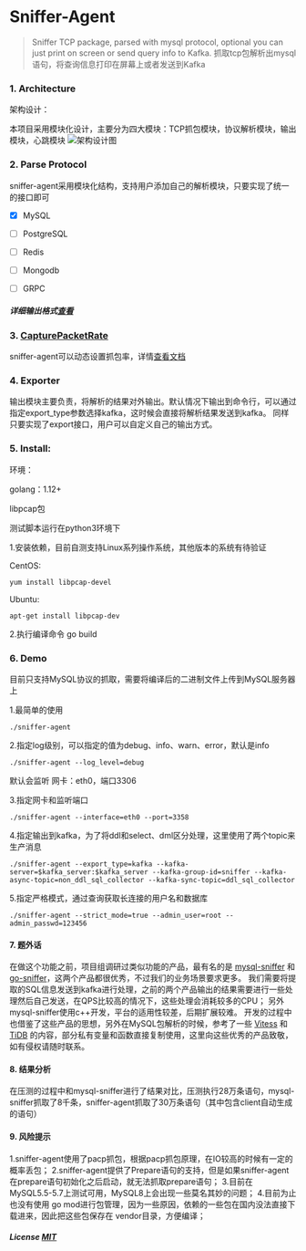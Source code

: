 # Sniffer-Agent

> Sniffer TCP package, parsed with mysql protocol, optional you can just print on screen or send query info to Kafka.
> 抓取tcp包解析出mysql语句，将查询信息打印在屏幕上或者发送到Kafka

### 1. Architecture

架构设计：

本项目采用模块化设计，主要分为四大模块：TCP抓包模块，协议解析模块，输出模块，心跳模块
![架构设计图](https://github.com/zr-hebo/sniffer-agent/blob/master/images/arch.png)

### 2. Parse Protocol

sniffer-agent采用模块化结构，支持用户添加自己的解析模块，只要实现了统一的接口即可
- [x] MySQL
- [ ] PostgreSQL
- [ ] Redis
- [ ] Mongodb
- [ ] GRPC


##### 详细输出格式[查看](https://github.com/zr-hebo/sniffer-agent/blob/master/docs/output.md)

### 3. [CapturePacketRate](https://github.com/zr-hebo/sniffer-agent/blob/master/docs/capture_rate.md)
sniffer-agent可以动态设置抓包率，详情[查看文档](https://github.com/zr-hebo/sniffer-agent/blob/master/docs/capture_rate.md)

### 4. Exporter

输出模块主要负责，将解析的结果对外输出。默认情况下输出到命令行，可以通过指定export_type参数选择kafka，这时候会直接将解析结果发送到kafka。
同样只要实现了export接口，用户可以自定义自己的输出方式。

### 5. Install:

环境：

golang：1.12+

libpcap包

测试脚本运行在python3环境下


1.安装依赖，目前自测支持Linux系列操作系统，其他版本的系统有待验证

CentOS:
```
yum install libpcap-devel
```

Ubuntu:
```
apt-get install libpcap-dev
```
2.执行编译命令 go build

### 6. Demo

目前只支持MySQL协议的抓取，需要将编译后的二进制文件上传到MySQL服务器上

1.最简单的使用

`./sniffer-agent`

2.指定log级别，可以指定的值为debug、info、warn、error，默认是info

`./sniffer-agent --log_level=debug`

默认会监听 网卡：eth0，端口3306

3.指定网卡和监听端口

`./sniffer-agent --interface=eth0 --port=3358`

4.指定输出到kafka，为了将ddl和select、dml区分处理，这里使用了两个topic来生产消息

`./sniffer-agent --export_type=kafka --kafka-server=$kafka_server:$kafka_server --kafka-group-id=sniffer --kafka-async-topic=non_ddl_sql_collector --kafka-sync-topic=ddl_sql_collector`

5.指定严格模式，通过查询获取长连接的用户名和数据库

`./sniffer-agent --strict_mode=true --admin_user=root --admin_passwd=123456`

#### 7. 题外话
在做这个功能之前，项目组调研过类似功能的产品，最有名的是 [mysql-sniffer](https://github.com/Qihoo360/mysql-sniffer) 和 [go-sniffer](https://github.com/40t/go-sniffer)，这两个产品都很优秀，不过我们的业务场景要求更多。
我们需要将提取的SQL信息发送到kafka进行处理，之前的两个产品输出的结果需要进行一些处理然后自己发送，在QPS比较高的情况下，这些处理会消耗较多的CPU；
另外mysql-sniffer使用c++开发，平台的适用性较差，后期扩展较难。
开发的过程中也借鉴了这些产品的思想，另外在MySQL包解析的时候，参考了一些 [Vitess](https://github.com/vitessio/vitess) 和 [TiDB](https://github.com/pingcap/tidb) 的内容，部分私有变量和函数直接复制使用，这里向这些优秀的产品致敬，如有侵权请随时联系。

#### 8. 结果分析
在压测的过程中和mysql-sniffer进行了结果对比，压测执行28万条语句，mysql-sniffer抓取了8千条，sniffer-agent抓取了30万条语句（其中包含client自动生成的语句）

#### 9. 风险提示
1.sniffer-agent使用了pacp抓包，根据pacp抓包原理，在IO较高的时候有一定的概率丢包；
2.sniffer-agent提供了Prepare语句的支持，但是如果sniffer-agent在prepare语句初始化之后启动，就无法抓取prepare语句；
3.目前在 MySQL5.5-5.7上测试可用，MySQL8上会出现一些莫名其妙的问题；
4.目前为止也没有使用 go mod进行包管理，因为一些原因，依赖的一些包在国内没法直接下载进来，因此把这些包保存在 vendor目录，方便编译；

##### License [MIT](https://opensource.org/licenses/MIT)

